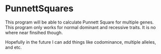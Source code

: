 # PunnettSquares
This program will be able to calculate Punnett Square for multiple genes. This program only works for normal dominant and recessive traits. It is no where near finsihed though.
  
Hopefully in the future I can add things like codominance, multiple alleles, and etc.
